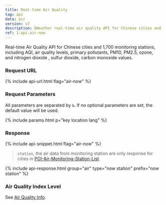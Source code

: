 ```yaml
---
title: Real-time Air Quality
tag: api
data: air
version: v7
description: QWeather real-time air quality API for Chinese cities and 1,700 monitoring stations, including AQI, air quality levels, primary pollutants, PM10, PM2.5, ozone, and nitrogen dioxide , Sulfur dioxide, carbon monoxide values.
ref: 1-api-air-now
---
```


Real-time Air Quality API for Chinese cities and 1,700 monitoring stations, including AQI, air quality levels, primary pollutants, PM10, PM2.5, ozone, and nitrogen dioxide , sulfur dioxide, carbon monoxide values.

### Request URL

{% include api-url.html flag="air-now" %}

### Request Parameters

All parameters are separated by `&`. If no optional parameters are set, the default value will be used.

{% include params.html p="key location lang" %}

### Response

{% include api-snippet.html flag="air-now" %}

> `station`, the air data from monitoring station are only response for cities in [POI-Air-Monitoring-Station-List](https://github.com/qwd/LocationList/blob/master/POI-Air-Monitoring-Station-List-latest.csv).

{% include api-response.html group="air" type="now station" prefix="now station" %}

### Air Quality Index Level

See [Air Quality Info](/en/docs/resource/air-info/).